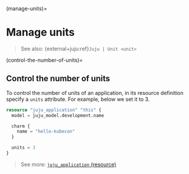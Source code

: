 (manage-units)=
# Manage units

> See also: {external+juju:ref}`Juju | Unit <unit>`

(control-the-number-of-units)=
## Control the number of units

To control the number of units of an application, in its resource definition specify a `units` attribute. For example, below we set it to 3.


```terraform
resource "juju_application" "this" {
  model = juju_model.development.name

  charm {
    name = "hello-kubecon"
  }

  units = 3
}
```

> See more: [`juju_application` (resource)](https://registry.terraform.io/providers/juju/juju/latest/docs/resources/application#schema)

